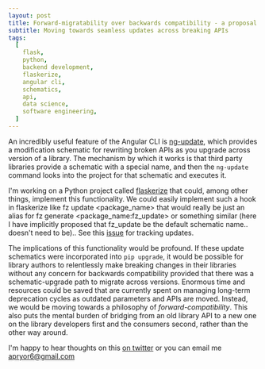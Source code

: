 ```yaml
---
layout: post
title: Forward-migratability over backwards compatibility - a proposal for update schematics in Python
subtitle: Moving towards seamless updates across breaking APIs
tags:
  [
    flask,
    python,
    backend development,
    flaskerize,
    angular cli,
    schematics,
    api,
    data science,
    software engineering,
  ]
---
```


An incredibly useful feature of the Angular CLI is [ng-update](https://angular.io/cli/update), which provides a modification schematic for rewriting broken APIs as you upgrade across version of a library. The mechanism by which it works is that third party libraries provide a schematic with a special name, and then the `ng-update` command looks into the project for that schematic and executes it.

I'm working on a Python project called [flaskerize](https://github.com/apryor6/flaskerize) that could, among other things, implement this functionality. We could easily implement such a hook in flaskerize like fz update <package_name> that would really be just an alias for fz generate <package_name:fz_update> or something similar (here I have implicitly proposed that fz_update be the default schematic name.. doesn't need to be).. See this [issue](https://github.com/apryor6/flaskerize/issues/20) for tracking updates.

The implications of this functionality would be profound. If these update schematics were incorporated into `pip upgrade`, it would be possible for library authors to relentlessly make breaking changes in their libraries without any concern for backwards compatibility provided that there was a schematic-upgrade path to migrate across versions. Enormous time and resources could be saved that are currently spent on managing long-term deprecation cycles as outdated parameters and APIs are moved. Instead, we would be moving towards a philosophy of _forward-compatibility_. This also puts the mental burden of bridging from an old library API to a new one on the library developers first and the consumers second, rather than the other way around.

I'm happy to hear thoughts on this [on twitter](https://twitter.com/pryor_aj) or you can email me apryor6@gmail.com
